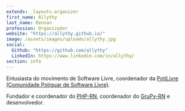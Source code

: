 ```yaml
---
extends: _layouts.organizer
first_name: Allythy
last_name: Rennan
profession: Organizador
website: "https://allythy.github.io/"
image: /assets/images/uploads/allythy.jpg
social:
  Github: "https://github.com/allythy"
  LinkedIn: https://www.linkedin.com/in/allythy/
section: info
---
```


Entusiasta do movimento de Software Livre, coordenador da [PotiLivre (Comunidade Potiguar de Software Livre)](https://www.potilivre.org/).

Fundador e coordenador do [PHP-RN](https://twitter.com/phprn), coordenador do [GruPy-RN](https://meetup.grupyrn.org/) e desenvolvedor.
